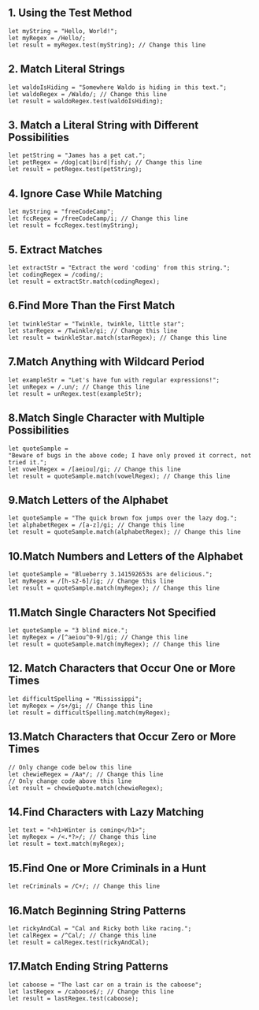 ## 1. Using the Test Method
    let myString = "Hello, World!";
    let myRegex = /Hello/;
    let result = myRegex.test(myString); // Change this line

## 2. Match Literal Strings
    let waldoIsHiding = "Somewhere Waldo is hiding in this text.";
    let waldoRegex = /Waldo/; // Change this line
    let result = waldoRegex.test(waldoIsHiding);

## 3. Match a Literal String with Different Possibilities
    let petString = "James has a pet cat.";
    let petRegex = /dog|cat|bird|fish/; // Change this line
    let result = petRegex.test(petString);

## 4. Ignore Case While Matching
    let myString = "freeCodeCamp";
    let fccRegex = /freeCodeCamp/i; // Change this line
    let result = fccRegex.test(myString);

## 5. Extract Matches
    let extractStr = "Extract the word 'coding' from this string.";
    let codingRegex = /coding/;
    let result = extractStr.match(codingRegex);

## 6.Find More Than the First Match
    let twinkleStar = "Twinkle, twinkle, little star";
    let starRegex = /Twinkle/gi; // Change this line
    let result = twinkleStar.match(starRegex); // Change this line

## 7.Match Anything with Wildcard Period
    let exampleStr = "Let's have fun with regular expressions!";
    let unRegex = /.un/; // Change this line
    let result = unRegex.test(exampleStr);

## 8.Match Single Character with Multiple Possibilities
    let quoteSample =
    "Beware of bugs in the above code; I have only proved it correct, not tried it.";
    let vowelRegex = /[aeiou]/gi; // Change this line
    let result = quoteSample.match(vowelRegex); // Change this line

## 9.Match Letters of the Alphabet
    let quoteSample = "The quick brown fox jumps over the lazy dog.";
    let alphabetRegex = /[a-z]/gi; // Change this line
    let result = quoteSample.match(alphabetRegex); // Change this line

## 10.Match Numbers and Letters of the Alphabet
    let quoteSample = "Blueberry 3.141592653s are delicious.";
    let myRegex = /[h-s2-6]/ig; // Change this line
    let result = quoteSample.match(myRegex); // Change this line

## 11.Match Single Characters Not Specified
    let quoteSample = "3 blind mice.";
    let myRegex = /[^aeiou^0-9]/gi; // Change this line
    let result = quoteSample.match(myRegex); // Change this line

## 12. Match Characters that Occur One or More Times
    let difficultSpelling = "Mississippi";
    let myRegex = /s+/gi; // Change this line
    let result = difficultSpelling.match(myRegex);

## 13.Match Characters that Occur Zero or More Times
    // Only change code below this line
    let chewieRegex = /Aa*/; // Change this line
    // Only change code above this line
    let result = chewieQuote.match(chewieRegex);

## 14.Find Characters with Lazy Matching
    let text = "<h1>Winter is coming</h1>";
    let myRegex = /<.*?>/; // Change this line
    let result = text.match(myRegex);

## 15.Find One or More Criminals in a Hunt
    let reCriminals = /C+/; // Change this line

## 16.Match Beginning String Patterns
    let rickyAndCal = "Cal and Ricky both like racing.";
    let calRegex = /^Cal/; // Change this line
    let result = calRegex.test(rickyAndCal);

## 17.Match Ending String Patterns
    let caboose = "The last car on a train is the caboose";
    let lastRegex = /caboose$/; // Change this line
    let result = lastRegex.test(caboose);
    